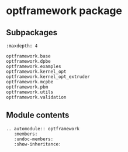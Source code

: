 # optframework package

## Subpackages

```{toctree}
:maxdepth: 4

optframework.base
optframework.dpbe
optframework.examples
optframework.kernel_opt
optframework.kernel_opt_extruder
optframework.mcpbe
optframework.pbm
optframework.utils
optframework.validation
```

## Module contents

```{eval-rst}
.. automodule:: optframework
   :members:
   :undoc-members:
   :show-inheritance:
```
